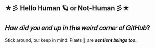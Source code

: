 ## ★彡 Hello Human 🪐 or Not-Human 彡★
## 𝐻𝑜𝑤 𝑑𝑖𝑑 𝑦𝑜𝑢 𝑒𝑛𝑑 𝑢𝑝 𝑖𝑛 𝑡ℎ𝑖𝑠 𝑤𝑒𝑖𝑟𝑑 𝑐𝑜𝑟𝑛𝑒𝑟 𝑜𝑓 𝐺𝑖𝑡𝐻𝑢𝑏? <br> 
  Stick around, but keep in mind: Plants 🌱 are <i> <b> sentient beings too.</b> </i>



<!--
**Neh3m/Neh3m** is a ✨ _special_ ✨ repository because its `README.md` (this file) appears on your GitHub profile.

Here are some ideas to get you started:

- 🔭 I’m currently working on ...
- 🌱 I’m currently learning ...
- 👯 I’m looking to collaborate on ...
- 🤔 I’m looking for help with ...
- 💬 Ask me about ...
- 📫 How to reach me: ...
- 😄 Pronouns: ...
- ⚡ Fun fact: ...
-->
